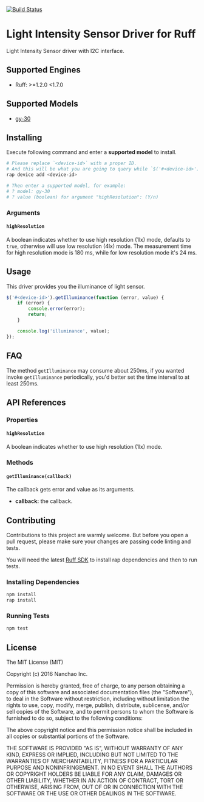 [![Build Status](https://travis-ci.org/ruff-drivers/gy-30.svg)](https://travis-ci.org/ruff-drivers/gy-30)

# Light Intensity Sensor Driver for Ruff

Light Intensity Sensor driver with I2C interface.

## Supported Engines

* Ruff: >=1.2.0 <1.7.0

## Supported Models

- [gy-30](https://rap.ruff.io/devices/gy-30)

## Installing

Execute following command and enter a **supported model** to install.

```sh
# Please replace `<device-id>` with a proper ID.
# And this will be what you are going to query while `$('#<device-id>')`.
rap device add <device-id>

# Then enter a supported model, for example:
# ? model: gy-30
# ? value (boolean) for argument "highResolution": (Y/n)
```

### Arguments

#### `highResolution`

A boolean indicates whether to use high resolution (1lx) mode, defaults to `true`, otherwise will use low resolution (4lx) mode.
The measurement time for high resolution mode is 180 ms, while for low resolution mode it's 24 ms.

## Usage

This driver provides you the illuminance of light sensor.

```js
$('#<device-id>').getIlluminance(function (error, value) {
    if (error) {
        console.error(error);
        return;
    }

    console.log('illuminance', value);
});
```

## FAQ

The method `getIlluminance` may consume about 250ms, if you wanted invoke `getIlluminance` periodically, you'd better set the time interval to at least 250ms.

## API References

### Properties

#### `highResolution`

A boolean indicates whether to use high resolution (1lx) mode.

### Methods

#### `getIlluminance(callback)`

The callback gets error and value as its arguments.

- **callback:** the callback.

## Contributing

Contributions to this project are warmly welcome. But before you open a pull request, please make sure your changes are passing code linting and tests.

You will need the latest [Ruff SDK](https://ruff.io/) to install rap dependencies and then to run tests.

### Installing Dependencies

```sh
npm install
rap install
```

### Running Tests

```sh
npm test
```

## License

The MIT License (MIT)

Copyright (c) 2016 Nanchao Inc.

Permission is hereby granted, free of charge, to any person obtaining a copy of this software and associated documentation files (the "Software"), to deal in the Software without restriction, including without limitation the rights to use, copy, modify, merge, publish, distribute, sublicense, and/or sell copies of the Software, and to permit persons to whom the Software is furnished to do so, subject to the following conditions:

The above copyright notice and this permission notice shall be included in all copies or substantial portions of the Software.

THE SOFTWARE IS PROVIDED "AS IS", WITHOUT WARRANTY OF ANY KIND, EXPRESS OR IMPLIED, INCLUDING BUT NOT LIMITED TO THE WARRANTIES OF MERCHANTABILITY, FITNESS FOR A PARTICULAR PURPOSE AND NONINFRINGEMENT. IN NO EVENT SHALL THE AUTHORS OR COPYRIGHT HOLDERS BE LIABLE FOR ANY CLAIM, DAMAGES OR OTHER LIABILITY, WHETHER IN AN ACTION OF CONTRACT, TORT OR OTHERWISE, ARISING FROM, OUT OF OR IN CONNECTION WITH THE SOFTWARE OR THE USE OR OTHER DEALINGS IN THE SOFTWARE.
